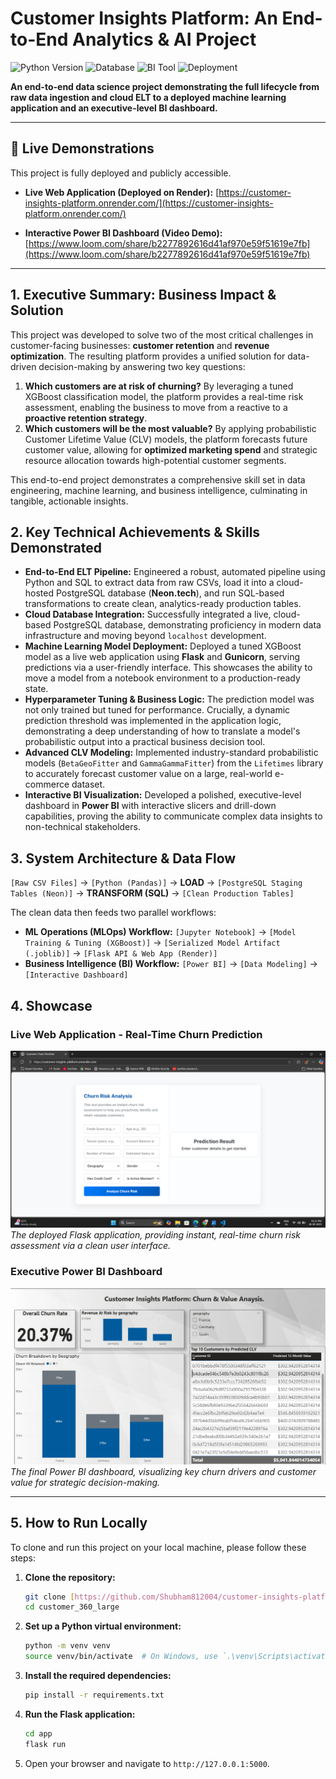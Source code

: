 # Customer Insights Platform: An End-to-End Analytics & AI Project

![Python Version](https://img.shields.io/badge/Python-3.11-blue?style=for-the-badge&logo=python)
![Database](https://img.shields.io/badge/PostgreSQL-Cloud%20Hosted-blue?style=for-the-badge&logo=postgresql)
![BI Tool](https://img.shields.io/badge/Power%20BI-Interactive-yellow?style=for-the-badge&logo=powerbi)
![Deployment](https://img.shields.io/badge/Deployed%20on-Render-green?style=for-the-badge&logo=render)

**An end-to-end data science project demonstrating the full lifecycle from raw data ingestion and cloud ELT to a deployed machine learning application and an executive-level BI dashboard.**

---

## 🚀 Live Demonstrations

This project is fully deployed and publicly accessible.

* **Live Web Application (Deployed on Render):**
    [https://customer-insights-platform.onrender.com/](https://customer-insights-platform.onrender.com/)

* **Interactive Power BI Dashboard (Video Demo):**
    [https://www.loom.com/share/b2277892616d41af970e59f51619e7fb](https://www.loom.com/share/b2277892616d41af970e59f51619e7fb)

---

## 1. Executive Summary: Business Impact & Solution

This project was developed to solve two of the most critical challenges in customer-facing businesses: **customer retention** and **revenue optimization**. The resulting platform provides a unified solution for data-driven decision-making by answering two key questions:

1.  **Which customers are at risk of churning?** By leveraging a tuned XGBoost classification model, the platform provides a real-time risk assessment, enabling the business to move from a reactive to a **proactive retention strategy**.
2.  **Which customers will be the most valuable?** By applying probabilistic Customer Lifetime Value (CLV) models, the platform forecasts future customer value, allowing for **optimized marketing spend** and strategic resource allocation towards high-potential customer segments.

This end-to-end project demonstrates a comprehensive skill set in data engineering, machine learning, and business intelligence, culminating in tangible, actionable insights.

## 2. Key Technical Achievements & Skills Demonstrated

* **End-to-End ELT Pipeline:** Engineered a robust, automated pipeline using Python and SQL to extract data from raw CSVs, load it into a cloud-hosted PostgreSQL database (**Neon.tech**), and run SQL-based transformations to create clean, analytics-ready production tables.
* **Cloud Database Integration:** Successfully integrated a live, cloud-based PostgreSQL database, demonstrating proficiency in modern data infrastructure and moving beyond `localhost` development.
* **Machine Learning Model Deployment:** Deployed a tuned XGBoost model as a live web application using **Flask** and **Gunicorn**, serving predictions via a user-friendly interface. This showcases the ability to move a model from a notebook environment to a production-ready state.
* **Hyperparameter Tuning & Business Logic:** The prediction model was not only trained but tuned for performance. Crucially, a dynamic prediction threshold was implemented in the application logic, demonstrating a deep understanding of how to translate a model's probabilistic output into a practical business decision tool.
* **Advanced CLV Modeling:** Implemented industry-standard probabilistic models (`BetaGeoFitter` and `GammaGammaFitter`) from the `Lifetimes` library to accurately forecast customer value on a large, real-world e-commerce dataset.
* **Interactive BI Visualization:** Developed a polished, executive-level dashboard in **Power BI** with interactive slicers and drill-down capabilities, proving the ability to communicate complex data insights to non-technical stakeholders.

## 3. System Architecture & Data Flow

`[Raw CSV Files]` -> `[Python (Pandas)]` -> **LOAD** -> `[PostgreSQL Staging Tables (Neon)]` -> **TRANSFORM (SQL)** -> `[Clean Production Tables]`

The clean data then feeds two parallel workflows:

* **ML Operations (MLOps) Workflow:** `[Jupyter Notebook]` -> `[Model Training & Tuning (XGBoost)]` -> `[Serialized Model Artifact (.joblib)]` -> `[Flask API & Web App (Render)]`
* **Business Intelligence (BI) Workflow:** `[Power BI]` -> `[Data Modeling]` -> `[Interactive Dashboard]`

## 4. Showcase

### Live Web Application - Real-Time Churn Prediction

![Web Application Screenshot](showcase/web%20app.png)
*The deployed Flask application, providing instant, real-time churn risk assessment via a clean user interface.*

### Executive Power BI Dashboard

![Power BI Dashboard Screenshot](showcase/dashboard-screenshot.png)
*The final Power BI dashboard, visualizing key churn drivers and customer value for strategic decision-making.*

---

## 5. How to Run Locally

To clone and run this project on your local machine, please follow these steps:

1.  **Clone the repository:**
    ```bash
    git clone [https://github.com/Shubham812004/customer-insights-platform.git](https://github.com/Shubham812004/customer-insights-platform.git)
    cd customer_360_large
    ```
2.  **Set up a Python virtual environment:**
    ```bash
    python -m venv venv
    source venv/bin/activate  # On Windows, use `.\venv\Scripts\activate`
    ```
3.  **Install the required dependencies:**
    ```bash
    pip install -r requirements.txt
    ```
4.  **Run the Flask application:**
    ```bash
    cd app
    flask run
    ```
5.  Open your browser and navigate to `http://127.0.0.1:5000`.